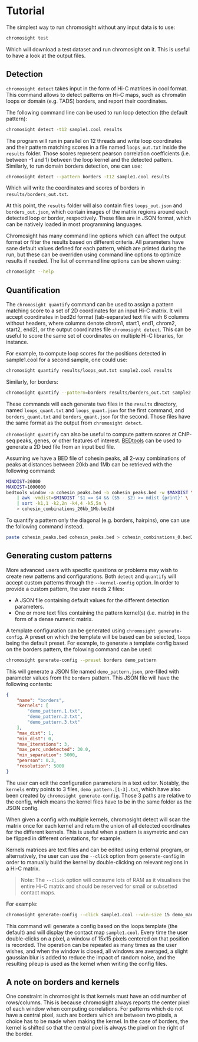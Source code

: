 # Tutorial

The simplest way to run chromosight without any input data is to use:

```bash
chromosight test
```
Which will download a test dataset and run chromosight on it. This is useful to have a look at the output files.

## Detection


`chromosight detect` takes input in the form of Hi-C matrices in cool format. This command allows to detect patterns on Hi-C maps, such as chromatin loops or domain (e.g. TADS) borders, and report their coordinates.

The following command line can be used to run loop detection (the default pattern):

```bash
chromosight detect -t12 sample1.cool results
```

The program will run in parallel on 12 threads and write loop coordinates and their pattern matching scores in a file named `loops_out.txt` inside the `results` folder. Those scores represent pearson correlation coefficients (i.e. between -1 and 1) between the loop kernel and the detected pattern.
Similarly, to run domain borders detection, one can use:

```bash
chromosight detect --pattern borders -t12 sample1.cool results
```

Which will write the coordinates and scores of borders in `results/borders_out.txt`.

At this point, the `results` folder will also contain files `loops_out.json` and `borders_out.json`, which contain images of the matrix regions around each detected loop or border, respectively. These files are in JSON format, which can be natively loaded in most programming languages.

Chromosight has many command line options which can affect the output format or filter the results based on different criteria. All parameters have sane default values defined for each pattern, which are printed during the run, but these can be overriden using command line options to optimize results if needed. The list of command line options can be shown using:

```bash
chromosight --help
```

## Quantification

The `chromosight quantify` command can be used to assign a pattern matching score to a set of 2D coordinates for an input Hi-C matrix. It will accept coordinates in bed2d format (tab-separated text file with 6 columns without headers, where columns denote chrom1, start1, end1, chrom2, start2, end2), or the output coordinates file `chromosight detect`. This can be useful to score the same set of coordinates on multiple Hi-C libraries, for instance.

For example, to compute loop scores for the positions detected in sample1.cool for a second sample, one could use:

```bash
chromosight quantify results/loops_out.txt sample2.cool results
```

Similarly, for borders:

```bash
chromosight quantify --pattern=borders results/borders_out.txt sample2.cool results
```

These commands will each generate two files in the `results` directory, named `loops_quant.txt` and `loops_quant.json` for the first command, and `borders_quant.txt` and `borders_quant.json` for the second. Those files have the same format as the output from `chromosight detect`.

`chromosight quantify` can also be useful to compute pattern scores at ChIP-seq peaks, genes, or other features of interest. [BEDtools](https://github.com/arq5x/bedtools2) can be used to generate a 2D bed file from an input bed file.

Assuming we have a BED file of cohesin peaks, all 2-way combinations of peaks at distances between 20kb and 1Mb can be retrieved with the following command:

```bash
MINDIST=20000
MAXDIST=1000000
bedtools window -a cohesin_peaks.bed -b cohesin_peaks.bed -w $MAXDIST \
    | awk -vmdist=$MINDIST '$1 == $4 && ($5 - $2) >= mdist {print}' \
    | sort -k1,1 -k2,2n -k4,4 -k5,5n \
    > cohesin_combinations_20kb_1Mb.bed2d
```

To quantify a pattern only the diagonal (e.g. borders, hairpins), one can use the following command instead.

```bash
paste cohesin_peaks.bed cohesin_peaks.bed > cohesin_combinations_0.bed2d
```

## Generating custom patterns

More advanced users with specific questions or problems may wish to create new patterns and configurations. Both `detect` and `quantify` will accept custom patterns through the `--kernel-config` option. In order to provide a custom pattern, the user needs 2 files:

* A JSON file containing default values for the different detection parameters.
* One or more text files containing the pattern kernel(s) (i.e. matrix) in the form of a dense numeric matrix.

A template configuration can be generated using `chromosight generate-config`. A preset on which the template will be based can be selected, `loops` being the default preset. For example, to generate a template config based on the borders pattern, the folowing command can be used:

```bash
chromosight generate-config --preset borders demo_pattern
```

This will generate a JSON file named `demo_pattern.json`, pre-filled with parameter values from the `borders` pattern. This JSON file will have the following contents:

```json
{
    "name": "borders",
    "kernels": [
        "demo_pattern.1.txt",
        "demo_pattern.2.txt",
        "demo_pattern.3.txt"
    ],
    "max_dist": 1,
    "min_dist": 0,
    "max_iterations": 3,
    "max_perc_undetected": 30.0,
    "min_separation": 5000,
    "pearson": 0.3,
    "resolution": 5000
}

```

The user can edit the configuration parameters in a text editor. Notably, the `kernels` entry points to 3 files, `demo_pattern.[1-3].txt`, which have also been created by `chromosight generate-config`. Those 3 paths are relative to the config, which means the kernel files have to be in the same folder as the JSON config.

When given a config with multiple kernels, chromosight detect will scan the matrix once for each kernel and return the union of all detected coordinates for the different kernels. This is useful when a pattern is asymetric and can be flipped in different orientations, for example.

Kernels matrices are text files and can be edited using external program, or alternatively, the user can use the `--click` option from `generate-config` in order to manually build the kernel by double-clicking on relevant regions in a Hi-C matrix.

> Note: The `--click` option will consume lots of RAM as it visualises the entire Hi-C matrix and should be reserved for small or subsetted contact maps.

For example:

```bash
chromosight generate-config --click sample1.cool --win-size 15 demo_manual
```

This command will generate a config based on the loops template (the default) and will display the contact map `sample1.cool`. Every time the user double-clicks on a pixel, a window of 15x15 pixels centered on that position is recorded. The operation can be repeated as many times as the user wishes, and when the window is closed, all windows are averaged, a slight gaussian blur is added to reduce the impact of random noise, and the resulting pileup is used as the kernel when writing the config files.

## A note on borders and kernels

One constraint in chromosight is that kernels must have an odd number of rows/columns. This is because chromosight always reports the center pixel of each window when computing correlations. For patterns which do not have a central pixel, such are borders which are between two pixels, a choice has to be made when making the kernel. In the case of borders, the kernel is shifted so that the central pixel is always the pixel on the right of the border.

